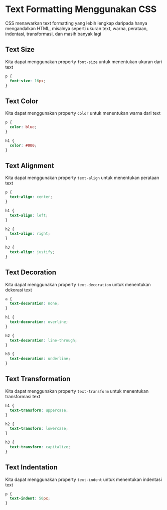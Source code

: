 # Text Formatting Menggunakan CSS

CSS menawarkan text formatting yang lebih lengkap daripada hanya mengandalkan HTML, misalnya seperti ukuran text, warna, perataan, indentasi, transformasi, dan masih banyak lagi

## Text Size

Kita dapat menggunakan property `font-size` untuk menentukan ukuran dari text

```css
p {
  font-size: 16px;
}
```

## Text Color

Kita dapat menggunakan property `color` untuk menentukan warna dari text

```css
p {
  color: blue;
}

h1 {
  color: #000;
}
```

## Text Alignment

Kita dapat menggunakan property `text-align` untuk menentukan perataan text

```css
p {
  text-align: center;
}

h1 {
  text-align: left;
}

h2 {
  text-align: right;
}

h3 {
  text-align: justify;
}
```

## Text Decoration

Kita dapat menggunakan property `text-decoration` untuk menentukan dekorasi text

```css
a {
  text-decoration: none;
}

h1 {
  text-decoration: overline;
}

h2 {
  text-decoration: line-through;
}

h3 {
  text-decoration: underline;
}
```

## Text Transformation

Kita dapat menggunakan property `text-transform` untuk menentukan transformasi text

```css
h1 {
  text-transform: uppercase;
}

h2 {
  text-transform: lowercase;
}

h3 {
  text-transform: capitalize;
}
```

## Text Indentation

Kita dapat menggunakan property `text-indent` untuk menentukan indentasi text

```css
p {
  text-indent: 50px;
}
```

